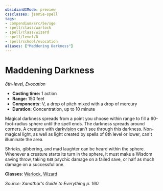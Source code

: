 ```yaml
---
obsidianUIMode: preview
cssclasses: json5e-spell
tags:
- compendium/src/5e/xge
- spell/class/warlock
- spell/class/wizard
- spell/level/8
- spell/school/evocation
aliases: ["Maddening Darkness"]
---
```

# Maddening Darkness
*8th-level, Evocation*  

- **Casting time:** 1 action
- **Range:** 150 feet
- **Components:** V, a drop of pitch mixed with a drop of mercury
- **Duration:** Concentration, up to 10 minute

Magical darkness spreads from a point you choose within range to fill a 60-foot-radius sphere until the spell ends. The darkness spreads around corners. A creature with [darkvision](rules/senses.md#darkvision) can't see through this darkness. Non-magical light, as well as light created by spells of 8th level or lower, can't illuminate the area.

Shrieks, gibbering, and mad laughter can be heard within the sphere. Whenever a creature starts its turn in the sphere, it must make a Wisdom saving throw, taking `8d8` psychic damage on a failed save, or half as much damage on a successful one.

**Classes**: [Warlock](compendium/classes/warlock.md), [Wizard](compendium/classes/wizard.md)

*Source: Xanathar's Guide to Everything p. 160*